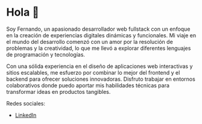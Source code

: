 # Hola 👋

Soy Fernando, un apasionado desarrollador web fullstack con un enfoque en la creación de experiencias digitales dinámicas y funcionales. Mi viaje en el mundo del desarrollo comenzó con un amor por la resolución de problemas y la creatividad, lo que me llevó a explorar diferentes lenguajes de programación y tecnologías.

Con una sólida experiencia en el diseño de aplicaciones web interactivas y sitios escalables, me esfuerzo por combinar lo mejor del frontend y el backend para ofrecer soluciones innovadoras. Disfruto trabajar en entornos colaborativos donde puedo aportar mis habilidades técnicas para transformar ideas en productos tangibles.

Redes sociales:
- <a href="https://www.linkedin.com/in/fernando-dorantes/">LinkedIn</a> 


<!--
**fernandocstdev/fernandocstdev** is a ✨ _special_ ✨ repository because its `README.md` (this file) appears on your GitHub profile.

Here are some ideas to get you started:

- 🔭 I’m currently working on ...
- 🌱 I’m currently learning ...
- 👯 I’m looking to collaborate on ...
- 🤔 I’m looking for help with ...
- 💬 Ask me about ...
- 📫 How to reach me: ...
- 😄 Pronouns: ...
- ⚡ Fun fact: ...
-->
